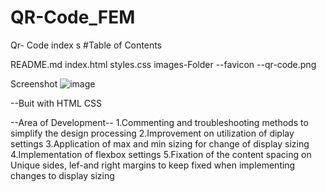 # QR-Code_FEM
Qr- Code index s
#Table of Contents

README.md
index.html
styles.css
images-Folder
  --favicon
  --qr-code.png


Screenshot
![image](https://github.com/user-attachments/assets/f875fbb4-16ef-49bf-b341-d9267a8a394c)

--Buit with
HTML
CSS

--Area of Development--
1.Commenting and troubleshooting methods to simplify the design processing
2.Improvement on utilization of diplay settings
3.Application of max and min sizing for change  of display sizing
4.Implementation of flexbox settings
5.Fixation of the content spacing on Unique sides, lef-and right margins to keep fixed when implementing changes to display sizing
